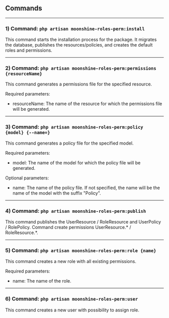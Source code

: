 ## Commands

---

### 1) Command: `php artisan moonshine-roles-perm:install`

This command starts the installation process for the package.
It migrates the database, publishes the resources/policies, and creates
the default roles and permissions.

---

### 2) Command: `php artisan moonshine-roles-perm:permissions {resourceName}`

This command generates a permissions file for the specified resource.

Required parameters:
- resourceName: The name of the resource for which the permissions file will be generated.

---
### 3) Command: `php artisan moonshine-roles-perm:policy {model} {--name=}`

This command generates a policy file for the specified model.

Required parameters:
- model: The name of the model for which the policy file will be generated.

Optional parameters:
- name: The name of the policy file. If not specified, the name will be the name of the model with the suffix "Policy".

---
### 4) Command: `php artisan moonshine-roles-perm:publish`

This command publishes the UserResource / RoleResource and UserPolicy / RolePolicy. Command create permissions UserResource.* / RoleResource.*.

---
### 5) Command: `php artisan moonshine-roles-perm:role {name}`

This command creates a new role with all existing permissions.

Required parameters:
- name: The name of the role.
---
### 6) Command: `php artisan moonshine-roles-perm:user`

This command creates a new user with possibility to assign role.

